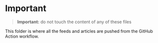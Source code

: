 # Important

> **Important:** do not touch the content of any of these files

This folder is where all the feeds and articles are pushed from the GitHub Action workflow.
